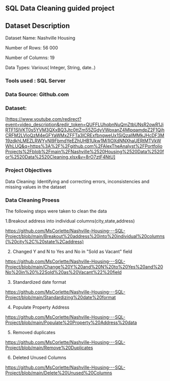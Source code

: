 ## SQL Data Cleaning guided project

## Dataset Description

Dataset Name: Nashville Housing

Number of Rows: 56 000

Number of Columns: 19

Data Types: Various( Integer, String, date..)

### Tools used : SQL Server

### Data Source: Github.com

### Dataset: 
[https://www.youtube.com/redirect?event=video_description&redir_token=QUFFLUhqbnNuQmZtbUNsR2owR1JiRTF1SlVKT0s5YVM3QXxBQ3Jtc0ttZm55ZGdyVWpxanZ4MlpqamdpZ2F1QjhCRFM2LVloQzM4eGFYaWMxZFFTa3lCRExfbngweUx1SjQzallMMkJHcDF3M19zdkhLMEZLRWYyNl9FbmdYeEZhUHB1Ukw1Mi1IOXdNNXhaUERtMTVkWWhLUQ&q=https%3A%2F%2Fgithub.com%2FAlexTheAnalyst%2FPortfolioProjects%2Fblob%2Fmain%2FNashville%2520Housing%2520Data%2520for%2520Data%2520Cleaning.xlsx&v=8rO7ztF4NtU]

### Project Objectives

Data Cleaning: Identifying and correcting errors, inconsistencies and missing values in the dataset

### Data Cleaning Proess

The following steps were taken to clean the data

1.Breakout address into individual columns(city,state,address)

https://github.com/MsCorlette/Nashville-Housing---SQL-Project/blob/main/Breakout%20address%20into%20individual%20columns(%20city%2C%20state%2Caddress)

2. Changed Y and N to Yes and No in "Sold as Vacant" field

https://github.com/MsCorlette/Nashville-Housing---SQL-Project/blob/main/Change%20Y%20and%20N%20to%20Yes%20and%20No%20in%20%22Sold%20as%20Vacant%22%20field

3. Standardized date format
  
 https://github.com/MsCorlette/Nashville-Housing---SQL-Project/blob/main/Standardizing%20date%20format

4. Populate Property Address
  
https://github.com/MsCorlette/Nashville-Housing---SQL-Project/blob/main/Populate%20Property%20Address%20data

5. Removed duplicates

https://github.com/MsCorlette/Nashville-Housing---SQL-Project/blob/main/Remove%20Duplicates

6. Deleted Unused Columns

 https://github.com/MsCorlette/Nashville-Housing---SQL-Project/blob/main/Delete%20Unused%20Columns







	  





